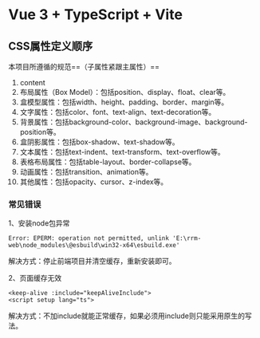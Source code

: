 # Vue 3 + TypeScript + Vite

## CSS属性定义顺序
本项目所遵循的规范==（子属性紧跟主属性）==

1. content
2. 布局属性（Box Model）：包括position、display、float、clear等。
3. 盒模型属性：包括width、height、padding、border、margin等。
4. 文字属性：包括color、font、text-align、text-decoration等。
5. 背景属性：包括background-color、background-image、background-position等。
6. 盒阴影属性：包括box-shadow、text-shadow等。
7. 文本属性：包括text-indent、text-transform、text-overflow等。
8. 表格布局属性：包括table-layout、border-collapse等。
9. 动画属性：包括transition、animation等。
10. 其他属性：包括opacity、cursor、z-index等。



### 常见错误

1、安装node包异常

```
Error: EPERM: operation not permitted, unlink 'E:\rrm-web\node_modules\@esbuild\win32-x64\esbuild.exe'
```

解决方式：停止前端项目并清空缓存，重新安装即可。

2、页面缓存无效
```
<keep-alive :include="keepAliveInclude">
<script setup lang="ts">
```
解决方式：不加include就能正常缓存，如果必须用include则只能采用原生的写法。